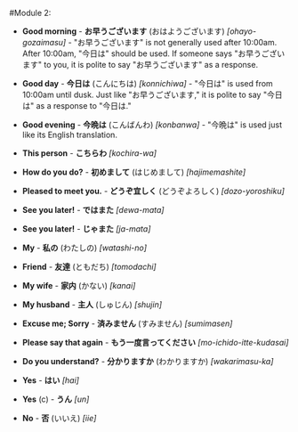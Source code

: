 #Module 2:

  + **Good morning** - **お早うございます** (おはようございます) *[ohayo-gozaimasu]* - "お早うございます" is not generally used after 10:00am. After 10:00am, "今日は" should be used. If someone says "お早うございます" to you, it is polite to say "お早うございます" as a response.
  + **Good day** - **今日は** (こんにちは) *[konnichiwa]* - "今日は" is used from 10:00am until dusk. Just like "お早うございます," it is polite to say "今日は" as a response to "今日は."
  + **Good evening** - **今晩は** (こんばんわ) *[konbanwa]* - "今晩は" is used just like its English translation.

  + **This person** - **こちらわ** *[kochira-wa]*

  + **How do you do?** - **初めまして** (はじめまして) *[hajimemashite]*
  + **Pleased to meet you.** - **どうぞ宜しく** (どうぞよろしく) *[dozo-yoroshiku]*

  + **See you later!** - **ではまた** *[dewa-mata]*
  + **See you later!** - **じゃまた** *[ja-mata]*

  + **My** - **私の** (わたしの) *[watashi-no]*
  + **Friend** - **友達** (ともだち) *[tomodachi]*

  + **My wife** - **家内** (かない) *[kanai]*
  + **My husband** - **主人** (しゅじん) *[shujin]*

  + **Excuse me; Sorry** - **済みません** (すみません) *[sumimasen]*

  + **Please say that again** - **もう一度言ってください** *[mo-ichido-itte-kudasai]*
  + **Do you understand?** - **分かりますか** (わかりますか) *[wakarimasu-ka]*

  + **Yes** - **はい** *[hai]*
  
  + **Yes** (c) - **うん** *[un]*
  
  + **No** - **否** (いいえ) *[iie]*
